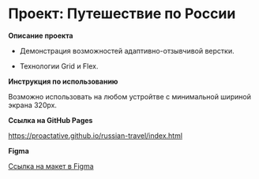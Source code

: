 # Проект: Путешествие по России

**Описание проекта**

- Демонстрация возможностей адаптивно-отзывчивой верстки.

- Технологии Grid и Flex.

**Инструкция по использованию**

Возможно использовать на любом устройтве с минимальной шириной экрана 320px.

**Ссылка на GitHub Pages**

 https://proactative.github.io/russian-travel/index.html

**Figma**

[Ссылка на макет в Figma](https://www.figma.com/file/5S2WSbEFL6awjVWJ0NWL8Q/Sprint-3_-Russia-_-desktop-mobile?node-id=28503%3A0)
